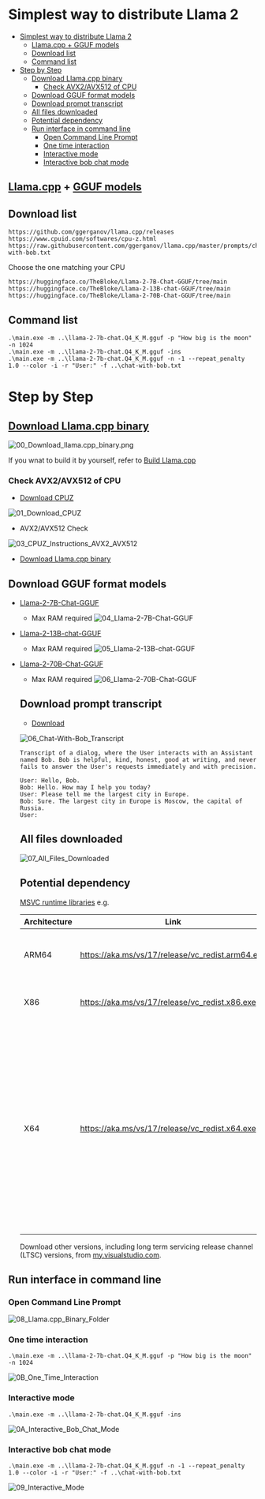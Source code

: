# Simplest way to distribute Llama 2

- [Simplest way to distribute Llama 2](#simplest-way-to-distribute-llama-2)
  - [Llama.cpp + GGUF models](#llamacpp--gguf-models)
  - [Download list](#download-list)
  - [Command list](#command-list)
- [Step by Step](#step-by-step)
  - [Download Llama.cpp binary](#download-llamacpp-binary)
    - [Check AVX2/AVX512 of CPU](#check-avx2avx512-of-cpu)
  - [Download GGUF format models](#download-gguf-format-models)
  - [Download prompt transcript](#download-prompt-transcript)
  - [All files downloaded](#all-files-downloaded)
  - [Potential dependency](#potential-dependency)
  - [Run interface in command line](#run-interface-in-command-line)
    - [Open Command Line Prompt](#open-command-line-prompt)
    - [One time interaction](#one-time-interaction)
    - [Interactive mode](#interactive-mode)
    - [Interactive bob chat mode](#interactive-bob-chat-mode)

## [Llama.cpp](https://medium.com/@phillipgimmi/what-is-gguf-and-ggml-e364834d241c) + [GGUF models](https://medium.com/@phillipgimmi/what-is-gguf-and-ggml-e364834d241c)

## Download list

```
https://github.com/ggerganov/llama.cpp/releases
https://www.cpuid.com/softwares/cpu-z.html
https://raw.githubusercontent.com/ggerganov/llama.cpp/master/prompts/chat-with-bob.txt
```

Choose the one matching your CPU

```
https://huggingface.co/TheBloke/Llama-2-7B-Chat-GGUF/tree/main
https://huggingface.co/TheBloke/Llama-2-13B-chat-GGUF/tree/main
https://huggingface.co/TheBloke/Llama-2-70B-Chat-GGUF/tree/main
```

## Command list

```
.\main.exe -m ..\llama-2-7b-chat.Q4_K_M.gguf -p "How big is the moon" -n 1024
.\main.exe -m ..\llama-2-7b-chat.Q4_K_M.gguf -ins
.\main.exe -m ..\llama-2-7b-chat.Q4_K_M.gguf -n -1 --repeat_penalty 1.0 --color -i -r "User:" -f ..\chat-with-bob.txt
```

# Step by Step

## [Download Llama.cpp binary](https://github.com/ggerganov/llama.cpp/releases)

![00_Download_llama.cpp_binary.png](Images/00_Simplest_way_to_distribute_Llama2/00_Download_llama.cpp_binary.png)

If you wnat to build it by yourself, refer to [Build Llama.cpp](https://github.com/linuslau/AI/blob/main/01_Foolproof_Guide_of_LLama_Deployment/01_Llama.cpp_on_CPU/01_Build_Llama.cpp.md)

### Check AVX2/AVX512 of CPU

* [Download CPUZ](https://www.cpuid.com/softwares/cpu-z.html)

![01_Download_CPUZ](Images/00_Simplest_way_to_distribute_Llama2/01_Download_CPUZ.png)

* AVX2/AVX512 Check

![03_CPUZ_Instructions_AVX2_AVX512](Images/00_Simplest_way_to_distribute_Llama2/02_CPUZ_Instructions_AVX2_AVX512.png)

* [Download Llama.cpp binary](#download-llamacpp-binary)

## Download GGUF format models

* [Llama-2-7B-Chat-GGUF](https://huggingface.co/TheBloke/Llama-2-7B-Chat-GGUF/tree/main)
  
  * Max RAM required
    ![04_Llama-2-7B-Chat-GGUF](Images/00_Simplest_way_to_distribute_Llama2/03_Llama-2-7B-Chat-GGUF.png)

* [Llama-2-13B-chat-GGUF](https://huggingface.co/TheBloke/Llama-2-13B-chat-GGUF/tree/main)
  
  * Max RAM required
    ![05_Llama-2-13B-chat-GGUF](Images/00_Simplest_way_to_distribute_Llama2/04_Llama-2-13B-Chat-GGUF.png)

* [Llama-2-70B-Chat-GGUF](https://huggingface.co/TheBloke/Llama-2-70B-Chat-GGUF/tree/main)
  
  * Max RAM required
    ![06_Llama-2-70B-Chat-GGUF](Images/00_Simplest_way_to_distribute_Llama2/05_Llama-2-70B-Chat-GGUF.png)
  
  ## Download prompt transcript
  
  * [Download](https://raw.githubusercontent.com/ggerganov/llama.cpp/master/prompts/chat-with-bob.txt)
  
  ![06_Chat-With-Bob_Transcript](Images/00_Simplest_way_to_distribute_Llama2/06_Chat-With-Bob_Transcript.png)
  
  ```
  Transcript of a dialog, where the User interacts with an Assistant named Bob. Bob is helpful, kind, honest, good at writing, and never fails to answer the User's requests immediately and with precision.
  
  User: Hello, Bob.
  Bob: Hello. How may I help you today?
  User: Please tell me the largest city in Europe.
  Bob: Sure. The largest city in Europe is Moscow, the capital of Russia.
  User:
  ```
  
  ## All files downloaded
  
  ![07_All_Files_Downloaded](Images/00_Simplest_way_to_distribute_Llama2/07_All_Files_Downloaded.png)
  
  ## Potential dependency
  
  [MSVC runtime libraries](https://learn.microsoft.com/en-us/cpp/windows/latest-supported-vc-redist?view=msvc-170)
  e.g.
  
  | Architecture | Link                                             | Notes                                                                                                                                                                                                                                                    |
  | ------------ | ------------------------------------------------ | -------------------------------------------------------------------------------------------------------------------------------------------------------------------------------------------------------------------------------------------------------- |
  | ARM64        | https://aka.ms/vs/17/release/vc_redist.arm64.exe | Permalink for latest supported ARM64 version                                                                                                                                                                                                             |
  | X86          | https://aka.ms/vs/17/release/vc_redist.x86.exe   | Permalink for latest supported x86 version                                                                                                                                                                                                               |
  | X64          | https://aka.ms/vs/17/release/vc_redist.x64.exe   | Permalink for latest supported x64 version. The X64 Redistributable package contains both ARM64 and X64 binaries. This package makes it easy to install required Visual C++ ARM64 binaries when the X64 Redistributable is installed on an ARM64 device. |
  
  Download other versions, including long term servicing release channel (LTSC) versions, from [my.visualstudio.com](https://my.visualstudio.com/).

## Run interface in command line

### Open Command Line Prompt

  ![08_Llama.cpp_Binary_Folder](Images/00_Simplest_way_to_distribute_Llama2/08_Llama.cpp_Binary_Folder.png)

### One time interaction

```
.\main.exe -m ..\llama-2-7b-chat.Q4_K_M.gguf -p "How big is the moon" -n 1024
```

  ![0B_One_Time_Interaction](./Images/00_Simplest_way_to_distribute_Llama2/0B_One_Time_Interaction.png)

### Interactive mode

```
.\main.exe -m ..\llama-2-7b-chat.Q4_K_M.gguf -ins
```

  ![0A_Interactive_Bob_Chat_Mode](Images/00_Simplest_way_to_distribute_Llama2/0A_Interactive_Bob_Chat_Mode.png)

### Interactive bob chat mode

```
.\main.exe -m ..\llama-2-7b-chat.Q4_K_M.gguf -n -1 --repeat_penalty 1.0 --color -i -r "User:" -f ..\chat-with-bob.txt
```

  ![09_Interactive_Mode](Images/00_Simplest_way_to_distribute_Llama2/09_Interactive_Mode.png)

